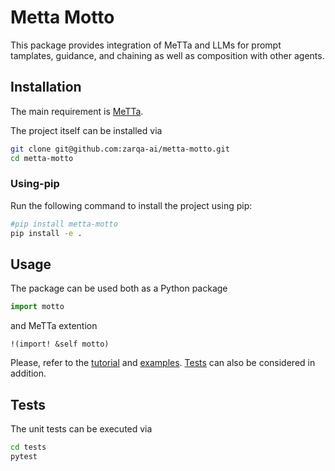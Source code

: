 # Metta Motto

This package provides integration of MeTTa and LLMs for prompt tamplates, guidance, and chaining as well as composition with other agents.

## Installation

The main requirement is [MeTTa](https://github.com/trueagi-io/hyperon-experimental/).

The project itself can be installed via
```bash
git clone git@github.com:zarqa-ai/metta-motto.git
cd metta-motto
```

### Using-pip

Run the following command to install the project using pip:
```bash
#pip install metta-motto
pip install -e .
```

## Usage

The package can be used both as a Python package
```python
import motto
```

and MeTTa extention
```
!(import! &self motto)
```

Please, refer to the [tutorial](tutorial) and [examples](examples). [Tests](tests) can also be considered in addition.

## Tests

The unit tests can be executed via

```bash
cd tests
pytest
```
